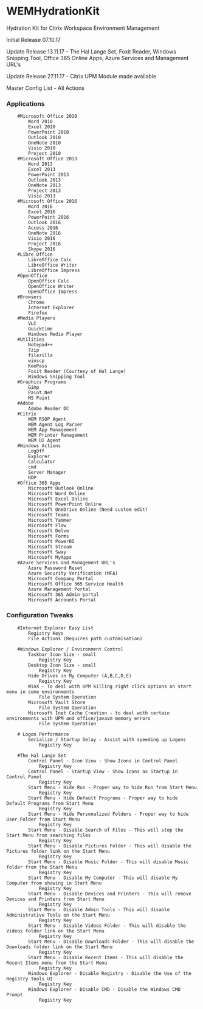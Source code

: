 # WEMHydrationKit
Hydration Kit for Citrix Workspace Environment Management

Initial Release 07.10.17

Update Release 13.11.17 - The Hal Lange Set, Foxit Reader, Windows Snipping Tool, Office 365 Online Apps, Azure Services and Management URL's

Update Release 27.11.17 - Citrix UPM Module made available

Master Config List - All Actions

### Applications
		#Microsoft Office 2010
			Word 2010
			Excel 2010
			PowerPoint 2010
			Outlook 2010
			OneNote 2010
			Visio 2010
			Project 2010
		#Microsoft Office 2013
			Word 2013
			Excel 2013
			PowerPoint 2013
			Outlook 2013
			OneNote 2013
			Project 2013
			Visio 2013
		#Microsoft Office 2016
			Word 2016
			Excel 2016
			PowerPoint 2016
			Outlook 2016
			Access 2016
			OneNote 2016
			Visio 2016
			Project 2016
			Skype 2016
		#Libre Office
			LibreOffice Calc
			LibreOffice Writer
			LibreOffice Impress
		#OpenOffice
			OpenOffice Calc
			OpenOffice Writer
			OpenOffice Impress			
		#Browsers
			Chrome
			Internet Explorer
			Firefox
		#Media Players
			VLC
			Quicktime
			Windows Media Player
		#Utilities
			Notepad++
			7zip
			filezilla
			winscp
			KeePass
			Foxit Reader (Courtesy of Hal Lange)
			Windows Snipping Tool
		#Graphics Programs
			Gimp
			Paint.Net
			MS Paint
		#Adobe
			Adobe Reader DC
		#Citrix
			WEM RSOP Agent
			WEM Agent Log Parser
			WEM App Management
			WEM Printer Management
			WEM UI Agent
		#Windows Actions
			LogOff
			Explorer
			Calculator
			cmd
			Server Manager
			RDP
		#Office 365 Apps
			Microsoft Outlook Online
			Microsoft Word Online
			Microsoft Excel Online
			Microsoft PowerPoint Online
			Microsoft OneDrive Online (Need custom edit)
			Microsoft Teams
			Microsoft Yammer
			Microsoft Flow
			Microsoft Delve
			Microsoft Forms
			Microsoft PowerBI
			Microsoft Stream
			Microsoft Sway
			Microsoft MyApps
		#Azure Services and Management URL's
			Azure Password Reset
			Azure Security Verification (MFA)
			Microsoft Company Portal
			Microsoft Office 365 Service Health
			Azure Management Portal
			Microsoft 365 Admin portal
			Microsoft Accounts Portal

### Configuration Tweaks
		#Internet Explorer Easy List
			Registry Keys
			File Actions (Requires path customisation)
			
		#Windows Explorer / Environment Control
			Taskbar Icon Size - small
				Registry Key
			Desktop Icon Size - small
				Registry Key
			Hide Drives in My Computer (A,B,C,D,E)
				Registry Key
			WinX - To deal with UPM killing right click options on start menu in some environments
				File System Operation
			Microsoft Vault Store
				File System Operation
			Microsoft Inet Cache Creation - to deal with certain environments with UPM and office/javavm memory errors
				File System Operation
				
		# Logon Performance
			Serialize / Startup Delay - Assist with speeding up Logons
				Registry Key 
		
		#The Hal Lange Set
			Control Panel - Icon View - Show Icons in Control Panel
				Registry Key
			Control Panel - Startup View - Show Icons as Startup in Control Panel
				Registry Key
			Start Menu - Hide Run - Proper way to hide Run from Start Menu
				Registry Key
			Start Menu - Hide Default Programs - Proper way to hide Default Programs from Start Menu
				Registry Key
			Start Menu - Hide Personalized Folders - Proper way to hide User Folder from Start Menu
				Registry Key
			Start Menu - Disable Search of Files - This will stop the Start Menu from searching files
				Registry Key
			Start Menu - Disable Pictures Folder - This will disable the Pictures folder link on the Start Menu
				Registry Key
			Start Menu - Disable Music Folder - This will disable Music folder from the Start Menu
				Registry Key
			Start Menu - Disable My Computer - This will disable My Computer from showing in Start Menu
				Registry Key
			Start Menu - Disable Devices and Printers - This will remove Devices and Printers from Start Menu
				Registry Key
			Start Menu - Disable Admin Tools - This will disable Administrative Tools on the Start Menu
				Registry Key
			Start Menu - Disable Videos Folder - This will disable the Videos folder link on the Start Menu
				Registry Key
			Start Menu - Disable Downloads Folder - This will disable the Downloads folder link on the Start Menu
				Registry Key
			Start Menu - Disable Recent Items - This will disable the Recent Items menu from the Start Menu
				Registry Key
			Windows Explorer - Disable Registry - Disable the Use of the Registry Tools UI
				Registry Key
			Windows Explorer - Disable CMD - Disable the Windows CMD Prompt
				Registry Key


